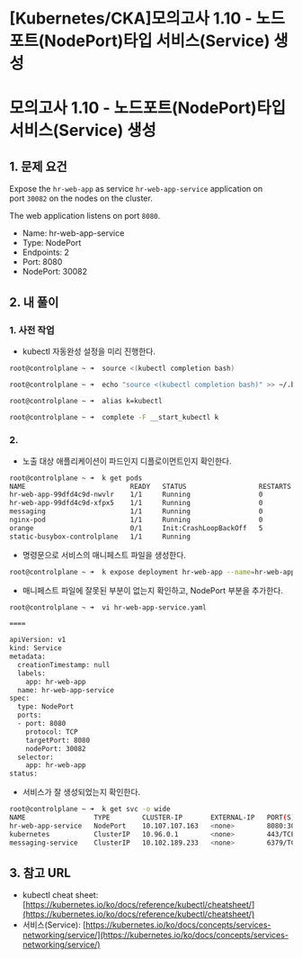 # [Kubernetes/CKA]모의고사 1.10 - 노드포트(NodePort)타입 서비스(Service) 생성

# 모의고사 1.10 - 노드포트(NodePort)타입 서비스(Service) 생성

## 1. 문제 요건

Expose the `hr-web-app` as service `hr-web-app-service` application on port `30082` on the nodes on the cluster.

The web application listens on port `8080`.

- Name: hr-web-app-service
- Type: NodePort
- Endpoints: 2
- Port: 8080
- NodePort: 30082

## 2. 내 풀이

### 1. 사전 작업

- kubectl 자동완성 설정을 미리 진행한다.

```bash
root@controlplane ~ ➜  source <(kubectl completion bash)

root@controlplane ~ ➜  echo "source <(kubectl completion bash)" >> ~/.bashrc 

root@controlplane ~ ➜  alias k=kubectl

root@controlplane ~ ➜  complete -F __start_kubectl k
```

### 2.

- 노출 대상 애플리케이션이 파드인지 디플로이먼트인지 확인한다.

```bash
root@controlplane ~ ➜  k get pods
NAME                          READY   STATUS                  RESTARTS   AGE
hr-web-app-99dfd4c9d-nwvlr    1/1     Running                 0          17m
hr-web-app-99dfd4c9d-xfpx5    1/1     Running                 0          17m
messaging                     1/1     Running                 0          32m
nginx-pod                     1/1     Running                 0          36m
orange                        0/1     Init:CrashLoopBackOff   5          3m56s
static-busybox-controlplane   1/1     Running
```

- 명령문으로 서비스의 매니페스트 파일을 생성한다.

```bash
root@controlplane ~ ➜  k expose deployment hr-web-app --name=hr-web-app-service --port=8080 --dry-run=client -o yaml > hr-web-app-service.yaml
```

- 매니페스트 파일에 잘못된 부분이 없는지 확인하고, NodePort 부분을 추가한다.

```bash
root@controlplane ~ ➜  vi hr-web-app-service.yaml

====

apiVersion: v1
kind: Service
metadata:
  creationTimestamp: null
  labels:
    app: hr-web-app
  name: hr-web-app-service
spec:
  type: NodePort
  ports:
  - port: 8080
    protocol: TCP
    targetPort: 8080
    nodePort: 30082
  selector:
    app: hr-web-app
status:
```

- 서비스가 잘 생성되었는지 확인한다.

```bash
root@controlplane ~ ➜  k get svc -o wide
NAME                 TYPE        CLUSTER-IP       EXTERNAL-IP   PORT(S)          AGE   SELECTOR
hr-web-app-service   NodePort    10.107.107.163   <none>        8080:30082/TCP   26s   app=hr-web-app
kubernetes           ClusterIP   10.96.0.1        <none>        443/TCP          55m   <none>
messaging-service    ClusterIP   10.102.189.233   <none>        6379/TCP         27m   tier=msg
```

## 3. 참고 URL

- kubectl cheat sheet: [https://kubernetes.io/ko/docs/reference/kubectl/cheatsheet/](https://kubernetes.io/ko/docs/reference/kubectl/cheatsheet/)
- 서비스(Service): [https://kubernetes.io/ko/docs/concepts/services-networking/service/](https://kubernetes.io/ko/docs/concepts/services-networking/service/)